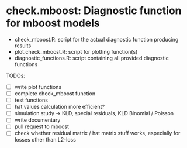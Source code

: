 # check.mboost: Diagnostic function for mboost models

* check_mboost.R: script for the actual diagnostic function producing results
* plot.check_mboost.R: script for plotting function(s)
* diagnostic_functions.R: script containing all provided diagnostic functions

TODOs:

* [ ] write plot functions
* [ ] complete check_mboost function
* [ ] test functions
* [ ] hat values calculation more efficient?
* [ ] simulation study -> KLD, special residuals, KLD Binomial / Poisson
* [ ] write documentary
* [ ] pull request to mboost
* [ ] check whether residual matrix / hat matrix stuff works, especially for losses other than L2-loss
